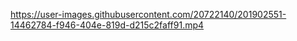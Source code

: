


https://user-images.githubusercontent.com/20722140/201902551-14462784-f946-404e-819d-d215c2faff91.mp4

